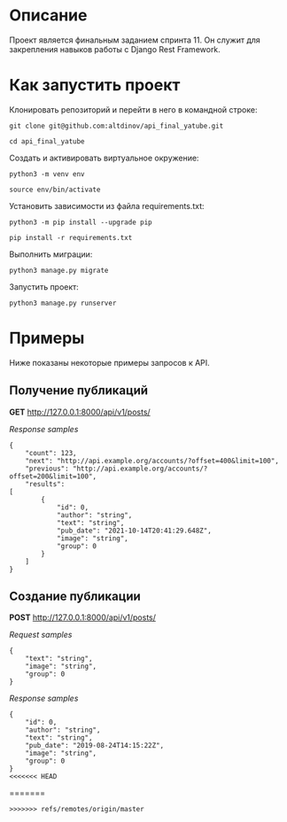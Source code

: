 # Описание
Проект является финальным заданием спринта 11. Он служит для закрепления навыков работы с Django Rest Framework.

# Как запустить проект
Клонировать репозиторий и перейти в него в командной строке:
```
git clone git@github.com:altdinov/api_final_yatube.git
```

```
cd api_final_yatube
```

Cоздать и активировать виртуальное окружение:

```
python3 -m venv env
```

```
source env/bin/activate
```

Установить зависимости из файла requirements.txt:

```
python3 -m pip install --upgrade pip
```

```
pip install -r requirements.txt
```

Выполнить миграции:

```
python3 manage.py migrate
```

Запустить проект:

```
python3 manage.py runserver
```


# Примеры
Ниже показаны некоторые примеры запросов к API.

## Получение публикаций
**GET**  http://127.0.0.1:8000/api/v1/posts/

_Response samples_
```
{
    "count": 123,
    "next": "http://api.example.org/accounts/?offset=400&limit=100",
    "previous": "http://api.example.org/accounts/?offset=200&limit=100",
    "results": 
[
        {
            "id": 0,
            "author": "string",
            "text": "string",
            "pub_date": "2021-10-14T20:41:29.648Z",
            "image": "string",
            "group": 0
        }
    ]
}
```
## Создание публикации
**POST**  http://127.0.0.1:8000/api/v1/posts/

_Request samples_
```
{
    "text": "string",
    "image": "string",
    "group": 0
}
```

_Response samples_
```
{
    "id": 0,
    "author": "string",
    "text": "string",
    "pub_date": "2019-08-24T14:15:22Z",
    "image": "string",
    "group": 0
}
<<<<<<< HEAD
```
=======
```
>>>>>>> refs/remotes/origin/master

